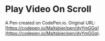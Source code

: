 # Play Video On Scroll

A Pen created on CodePen.io. Original URL: [https://codepen.io/Maltsbier/pen/dyYmGGq](https://codepen.io/Maltsbier/pen/dyYmGGq).

